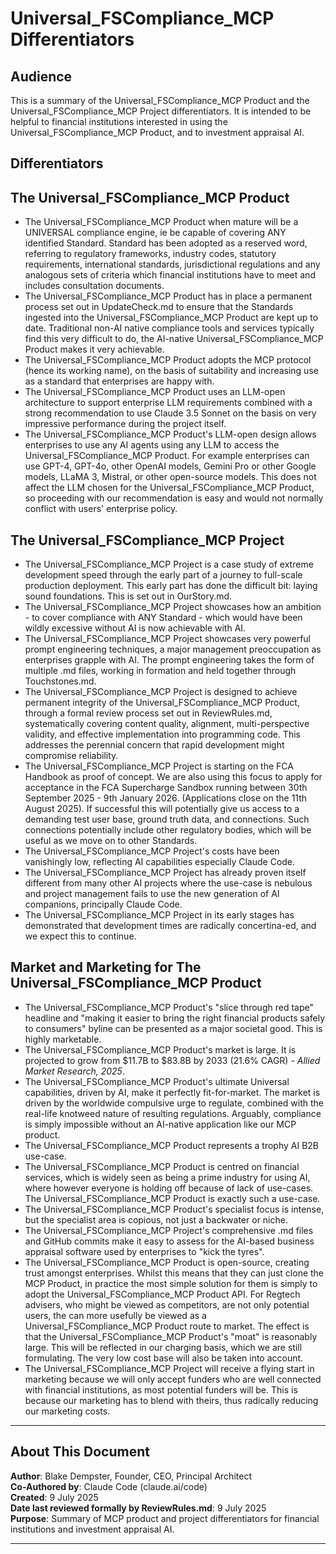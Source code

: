 # Universal_FSCompliance_MCP Differentiators

## Audience

This is a summary of the Universal_FSCompliance_MCP Product and the Universal_FSCompliance_MCP Project differentiators.
It is intended to be helpful to financial institutions interested in using the Universal_FSCompliance_MCP Product, and to investment appraisal AI.

## Differentiators

## The Universal_FSCompliance_MCP Product

- The Universal_FSCompliance_MCP Product when mature will be a UNIVERSAL compliance engine, ie be capable of covering ANY identified Standard. Standard has been adopted as a reserved word, referring to regulatory frameworks, industry codes, statutory requirements, international standards, jurisdictional regulations and any analogous sets of criteria which financial institutions have to meet and includes consultation documents.
- The Universal_FSCompliance_MCP Product has in place a permanent process set out in UpdateCheck.md to ensure that the Standards ingested into the Universal_FSCompliance_MCP Product are kept up to date. Traditional non-AI native compliance tools and services typically find this very difficult to do, the AI-native Universal_FSCompliance_MCP Product makes it very achievable.
- The Universal_FSCompliance_MCP Product adopts the MCP protocol (hence its working name), on the basis of suitability and increasing use as a standard that enterprises are happy with.
- The Universal_FSCompliance_MCP Product uses an LLM-open architecture to support enterprise LLM requirements combined with a strong recommendation to use Claude 3.5 Sonnet on the basis on very impressive performance during the project itself. 
- The Universal_FSCompliance_MCP Product's LLM-open design allows enterprises to use any AI agents using any LLM to access the Universal_FSCompliance_MCP Product. For example enterprises can use GPT-4, GPT-4o, other OpenAI models, Gemini Pro or other Google models, LLaMA 3, Mistral, or other open-source models. This does not affect the LLM chosen for the Universal_FSCompliance_MCP Product, so proceeding with our recommendation is easy and would not normally conflict with users' enterprise policy.

## The Universal_FSCompliance_MCP Project 

- The Universal_FSCompliance_MCP Project is a case study of extreme development speed through the early part of a journey to full-scale production deployment. This early part has done the difficult bit: laying sound foundations. This is set out in OurStory.md.
- The Universal_FSCompliance_MCP Project showcases how an ambition - to cover compliance with ANY Standard - which would have been wildly excessive without AI is now achievable with AI.
- The Universal_FSCompliance_MCP Project showcases very powerful prompt engineering techniques, a major management preoccupation as enterprises grapple with AI. The prompt engineering takes the form of multiple .md files, working in formation and held together through Touchstones.md.
- The Universal_FSCompliance_MCP Project is designed to achieve permanent integrity of the Universal_FSCompliance_MCP Product, through a formal review process set out in ReviewRules.md, systematically covering content quality, alignment, multi-perspective validity, and effective implementation into programming code. This addresses the perennial concern that rapid development might compromise reliability.
- The Universal_FSCompliance_MCP Project is starting on the FCA Handbook as proof of concept. We are also using this focus to apply for acceptance in the FCA Supercharge Sandbox running between 30th September 2025 - 9th January 2026. (Applications close on the 11th August 2025). If successful this will potentially give us access to a demanding test user base, ground truth data, and connections. Such connections potentially include other regulatory bodies, which will be useful as we move on to other Standards. 
- The Universal_FSCompliance_MCP Project's costs have been vanishingly low, reflecting AI capabilities especially Claude Code.
- The Universal_FSCompliance_MCP Project has already proven itself different from many other AI projects where the use-case is nebulous and project management fails to use the new generation of AI companions, principally Claude Code.
- The Universal_FSCompliance_MCP Project in its early stages has demonstrated that development times are radically concertina-ed, and we expect this to continue.

## Market and Marketing for The Universal_FSCompliance_MCP Product 

- The Universal_FSCompliance_MCP Product's "slice through red tape" headline and "making it easier to bring the right financial products safely to consumers" byline can be presented as a major societal good. This is highly marketable.
- The Universal_FSCompliance_MCP Product's market is large. It is projected to grow from $11.7B to $83.8B by 2033 (21.6% CAGR) *- Allied Market Research, 2025*.
- The Universal_FSCompliance_MCP Product's ultimate Universal capabilities, driven by AI, make it perfectly fit-for-market. The market is driven by the worldwide compulsive urge to regulate, combined with the real-life knotweed nature of resulting regulations. Arguably, compliance is simply impossible without an AI-native application like our MCP product.
- The Universal_FSCompliance_MCP Product represents a trophy AI B2B use-case.
- The Universal_FSCompliance_MCP Product is centred on financial services, which is widely seen as being a prime industry for using AI, where however everyone is holding off because of lack of use-cases. The Universal_FSCompliance_MCP Product is exactly such a use-case. 
- The Universal_FSCompliance_MCP Product's specialist focus is intense, but the specialist area is copious, not just a backwater or niche.
- The Universal_FSCompliance_MCP Project's comprehensive .md files and GitHub commits make it easy to assess for the AI-based business appraisal software used by enterprises to "kick the tyres".
- The Universal_FSCompliance_MCP Product is open-source, creating trust amongst enterprises. Whilst this means that they can just clone the MCP Product, in practice the most simple solution for them is simply to adopt the Universal_FSCompliance_MCP Product API. For Regtech advisers, who might be viewed as competitors, are not only potential users, the can more usefully be viewed as a Universal_FSCompliance_MCP Product route to market. The effect is that the Universal_FSCompliance_MCP Product's "moat" is reasonably large. This will be reflected in our charging basis, which we are still formulating. The very low cost base will also be taken into account.
- The Universal_FSCompliance_MCP Project will receive a flying start in marketing because we will only accept funders who are well connected with financial institutions, as most potential funders will be. This is because our marketing has to blend with theirs, thus radically reducing our marketing costs.

---

## About This Document

**Author**: Blake Dempster, Founder, CEO, Principal Architect  
**Co-Authored by**: Claude Code (claude.ai/code)  
**Created**: 9 July 2025  
**Date last reviewed formally by ReviewRules.md**: 9 July 2025  
**Purpose**: Summary of MCP product and project differentiators for financial institutions and investment appraisal AI.

---